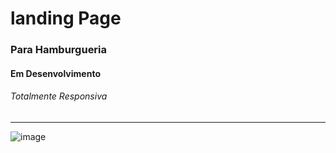 # landing Page
### Para Hamburgueria 
#### Em Desenvolvimento
###### Totalmente Responsiva

------------------------------------------------------------------------------------------------------------------------------------------------------------------------------------------------------------------------

![image](https://github.com/KaioYt/landingPage/assets/103225660/2d09178e-87cb-480d-91a0-9f637ce9e195)
